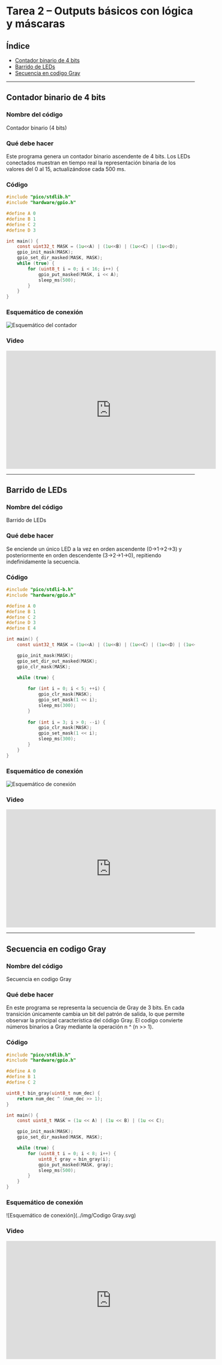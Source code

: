 # Tarea 2 – Outputs básicos con lógica y máscaras

## Índice
- [Contador binario de 4 bits](#contador-binario-de-4-bits)  
- [Barrido de LEDs](#barrido-de-leds)  
- [Secuencia en codigo Gray](#secuencia-en-codigo-gray)  

---

## Contador binario de 4 bits 

### Nombre del código
Contador binario (4 bits)

### Qué debe hacer
Este programa genera un contador binario ascendente de 4 bits.
Los LEDs conectados muestran en tiempo real la representación binaria de los valores del 0 al 15, actualizándose cada 500 ms.

### Código
~~~c
#include "pico/stdlib.h"
#include "hardware/gpio.h"

#define A 0
#define B 1
#define C 2
#define D 3

int main() {
    const uint32_t MASK = (1u<<A) | (1u<<B) | (1u<<C) | (1u<<D);
    gpio_init_mask(MASK);
    gpio_set_dir_masked(MASK, MASK);
    while (true) {
        for (uint8_t i = 0; i < 16; i++) {
            gpio_put_masked(MASK, i << A);
            sleep_ms(500);
        }
    }
}
~~~

### Esquemático de conexión
![Esquemático del contador](../img/Contador.svg)

### Video
<iframe width="560" height="315"
src="https://www.youtube.com/embed/aDn2G8YxF9o"
frameborder="0" allowfullscreen></iframe>

---

## Barrido de LEDs 

### Nombre del código
Barrido de LEDs

### Qué debe hacer
Se enciende un único LED a la vez en orden ascendente (0→1→2→3) y posteriormente en orden descendente (3→2→1→0), repitiendo indefinidamente la secuencia.

### Código
~~~c
#include "pico/stdli-b.h"
#include "hardware/gpio.h"

#define A 0   
#define B 1   
#define C 2   
#define D 3 
#define E 4  

int main() {
    const uint32_t MASK = (1u<<A) | (1u<<B) | (1u<<C) | (1u<<D) | (1u<<E);

    gpio_init_mask(MASK);
    gpio_set_dir_out_masked(MASK);   
    gpio_clr_mask(MASK);             

    while (true) {
       
        for (int i = 0; i < 5; ++i) {
            gpio_clr_mask(MASK);                
            gpio_set_mask(1 << i);              
            sleep_ms(300);
        }
        
        for (int i = 3; i > 0; --i) {
            gpio_clr_mask(MASK);
            gpio_set_mask(1 << i);
            sleep_ms(300);
        }
    }
}
~~~

### Esquemático de conexión
![Esquemático de conexión](../img/Barrido.svg)

### Video
<iframe width="560" height="315"
src="https://www.youtube.com/embed/biWVJNRUWUI"
frameborder="0" allowfullscreen></iframe>

---

## Secuencia en codigo Gray 

### Nombre del código
Secuencia en codigo Gray

### Qué debe hacer
En este programa se representa la secuencia de Gray de 3 bits.
En cada transición únicamente cambia un bit del patrón de salida, lo que permite observar la principal característica del código Gray.
El codigo convierte números binarios a Gray mediante la operación n ^ (n >> 1).

### Código
~~~c
#include "pico/stdlib.h"
#include "hardware/gpio.h"

#define A 0
#define B 1
#define C 2

uint8_t bin_gray(uint8_t num_dec) {
    return num_dec ^ (num_dec >> 1);
}

int main() {
    const uint8_t MASK = (1u << A) | (1u << B) | (1u << C);

    gpio_init_mask(MASK);
    gpio_set_dir_masked(MASK, MASK);

    while (true) {
        for (uint8_t i = 0; i < 8; i++) {
            uint8_t gray = bin_gray(i);
            gpio_put_masked(MASK, gray);
            sleep_ms(500);
        }
    }
}
~~~

### Esquemático de conexión
![Esquemático de conexión](../img/Codigo Gray.svg)

### Video
<iframe width="560" height="315"
src="https://www.youtube.com/embed/Q9hNYVJSGg4"
frameborder="0" allowfullscreen></iframe>
